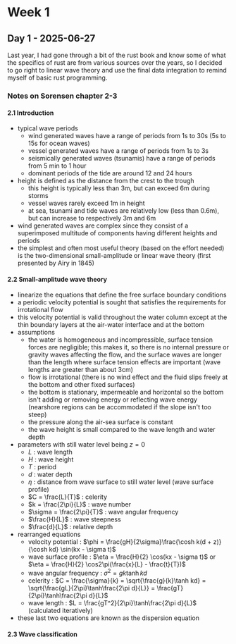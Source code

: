 # Week 1

## Day 1 - 2025-06-27

Last year, I had gone through a bit of the rust book and know some of what the specifics of rust are from various sources over the years, so I decided to go right to linear wave theory and use the final data integration to remind myself of basic rust programming.

### Notes on Sorensen chapter 2-3
#### 2.1 Introduction
- typical wave periods
    - wind generated waves have a range of periods from 1s to 30s (5s to 15s for ocean waves)
    - vessel generated waves have a range of periods from 1s to 3s
    - seismically generated waves (tsunamis) have a range of periods from 5 min to 1 hour
    - dominant periods of the tide are around 12 and 24 hours
- height is defined as the distance from the crest to the trough
    - this height is typically less than 3m, but can exceed 6m during storms
    - vessel waves rarely exceed 1m in height
    - at sea, tsunami and tide waves are relatively low (less than 0.6m), but can increase to respectively 3m and 6m
- wind generated waves are complex since they consist of a superimposed multitude of components having different heights and periods
- the simplest and often most useful theory (based on the effort needed) is the two-dimensional small-amplitude or linear wave theory (first presented by Airy in 1845)
#### 2.2 Small-amplitude wave theory
- linearize the equations that define the free surface boundary conditions
- a periodic velocity potential is sought that satisfies the requirements for irrotational flow
- this velocity potential is valid throughout the water column except at the thin boundary layers at the air-water interface and at the bottom
- assumptions
    - the water is homogeneous and incompressible, surface tension forces are negligible; this makes it, so there is no internal pressure or gravity waves affecting the flow, and the surface waves are longer than the length where surface tension effects are important (wave lengths are greater than about 3cm)
    - flow is irrotational (there is no wind effect and the fluid slips freely at the bottom and other fixed surfaces)
    - the bottom is stationary, impermeable and horizontal so the bottom isn't adding or removing energy or reflecting wave energy (nearshore regions can be accommodated if the slope isn't too steep)
    - the pressure along the air-sea surface is constant
    - the wave height is small compared to the wave length and water depth
- parameters with still water level being $z=0$
    - $L$ : wave length
    - $H$ : wave height
    - $T$ : period
    - $d$ : water depth
    - $\eta$ : distance from wave surface to still water level (wave surface profile)
    - $C = \frac{L}{T}$ : celerity
    - $k = \frac{2\pi}{L}$ : wave number
    - $\sigma = \frac{2\pi}{T}$ : wave angular frequency
    - $\frac{H}{L}$ : wave steepness
    - $\frac{d}{L}$ : relative depth
- rearranged equations
    - velocity potential : $\phi = \frac{gH}{2\sigma}\frac{\cosh k(d + z)}{\cosh kd} \sin(kx - \sigma t)$
    - wave surface profile : $\eta = \frac{H}{2} \cos(kx - \sigma t)$ or $\eta = \frac{H}{2} \cos2\pi(\frac{x}{L} - \frac{t}{T})$
    - wave angular frequency : $\sigma^2 = gk \tanh kd$
    - celerity : $C = \frac{\sigma}{k} = \sqrt{\frac{g}{k}\tanh kd} = \sqrt{\frac{gL}{2\pi}\tanh\frac{2\pi d}{L}} = \frac{gT}{2\pi}\tanh\frac{2\pi d}{L}$
    - wave length : $L = \frac{gT^2}{2\pi}\tanh\frac{2\pi d}{L}$ (calculated iteratively)
- these last two equations are known as the dispersion equation
#### 2.3 Wave classification

